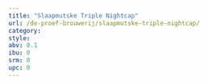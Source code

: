 ```yaml
---
title: "Slaapmutske Triple Nightcap"
url: /de-proef-brouwerij/slaapmutske-triple-nightcap/
category: 
style: 
abv: 8.1
ibu: 0
srm: 0
upc: 0
---
```


